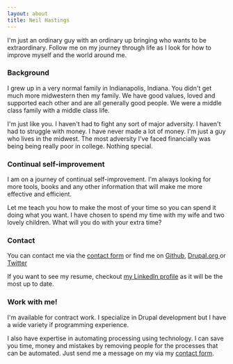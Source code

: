 ```yaml
---
layout: about
title: Neil Hastings
---
```

I'm just an ordinary guy with an ordinary up bringing who wants to be extraordinary. Follow me on my journey through life as I look for how to improve myself and the world around me.

### Background

I grew up in a very normal family in Indianapolis, Indiana.  You didn't get much more midwestern then my family.  We have good values, loved and supported each other and are all generally good people.  We were a middle class family with a middle class life.

I'm just like you.  I haven't had to fight any sort of major adversity.  I haven't had to struggle with money.  I have never made a lot of money.  I'm just a guy who lives in the midwest.  The most adversity I've faced financially was being being really poor in college.  Nothing special.

### Continual self-improvement

I am on a journey of continual self-improvement.  I'm always looking for more tools, books and any other information that will make me more effective and efficient.  

Let me teach you how to make the most of your time so you can spend it doing what you want.  I have chosen to spend my time with my wife and two lovely children.  What will you do with your extra time?

### Contact

You can contact me via the [contact form](http://indytechcook.com/contact/) or find me on [Github](https://github.com/indytechcook), [Drupal.org ](https://drupal.org/user/245817)or [Twitter](https://twitter.com/indytechcook)

If you want to see my resume, checkout <a href="http://www.linkedin.com/in/neilhastings/">my LinkedIn profile</a> as it will be the most up to date.

### Work with me!

I'm available for contract work.  I specialize in Drupal development but I have a wide variety if programming experience.  

I also have expertise in automating processing using technology.  I can save you time, money and mistakes by removing people for the processes that can be automated.  Just send me a message on my via my [contact form](http://indytechcook.com/contact/).


